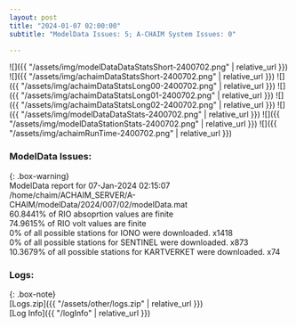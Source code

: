 ```yaml
---
layout: post
title: "2024-01-07 02:00:00"
subtitle: "ModelData Issues: 5; A-CHAIM System Issues: 0"

---
```


![]({{ "/assets/img/modelDataDataStatsShort-2400702.png" | relative_url }})
![]({{ "/assets/img/achaimDataStatsShort-2400702.png" | relative_url }})
![]({{ "/assets/img/achaimDataStatsLong00-2400702.png" | relative_url }})
![]({{ "/assets/img/achaimDataStatsLong01-2400702.png" | relative_url }})
![]({{ "/assets/img/achaimDataStatsLong02-2400702.png" | relative_url }})
![]({{ "/assets/img/modelDataDataStats-2400702.png" | relative_url }})
![]({{ "/assets/img/modelDataStationStats-2400702.png" | relative_url }})
![]({{ "/assets/img/achaimRunTime-2400702.png" | relative_url }})


### ModelData Issues:  
  
{: .box-warning}  
 ModelData report for 07-Jan-2024 02:15:07   
 /home/chaim/ACHAIM_SERVER/A-CHAIM/modelData/2024/007/02/modelData.mat   
 60.8441% of RIO absoprtion values are finite   
 74.9615% of RIO volt values are finite   
 0% of all possible stations for IONO were downloaded. x1418   
 0% of all possible stations for SENTINEL were downloaded. x873   
 10.3679% of all possible stations for KARTVERKET were downloaded. x74   
  


### Logs:  
  
{: .box-note}  
[Logs.zip]({{ "/assets/other/logs.zip" | relative_url }})  
[Log Info]({{ "/logInfo" | relative_url }})  
